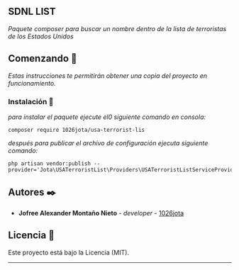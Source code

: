 ## SDNL LIST

_Paquete composer para buscar un nombre dentro de la lista de terroristas de los Estados Unidos_

## Comenzando 🚀

_Estas instrucciones te permitirán obtener una copia del proyecto en funcionamiento._


### Instalación 🔧

_para instalar el paquete ejecute el0 siguiente comando en consola:_

```
composer require 1026jota/usa-terrorist-lis
```

_después para publicar el archivo de configuración ejecuta siguiente comando:_

```
php artisan vendor:publish --provider='Jota\USATerroristList\Providers\USATerroristListServiceProvider'
```

## Autores ✒️

* **Jofree Alexander Montaño Nieto** - *developer* - [1026jota](https://github.com/1026jota)

## Licencia 📄

Este proyecto está bajo la Licencia (MIT).

---